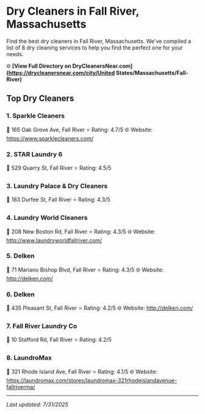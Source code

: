 # Dry Cleaners in Fall River, Massachusetts

Find the best dry cleaners in Fall River, Massachusetts. We've compiled a list of 8 dry cleaning services to help you find the perfect one for your needs.

🌐 **[View Full Directory on DryCleanersNear.com](https://drycleanersnear.com/city/United States/Massachusetts/Fall-River)**

## Top Dry Cleaners

### 1. Sparkle Cleaners
📍 165 Oak Grove Ave, Fall River
⭐ Rating: 4.7/5
🌐 Website: https://www.sparklecleaners.com/

### 2. STAR Laundry 6
📍 529 Quarry St, Fall River
⭐ Rating: 4.5/5

### 3. Laundry Palace & Dry Cleaners
📍 183 Durfee St, Fall River
⭐ Rating: 4.3/5

### 4. Laundry World Cleaners
📍 208 New Boston Rd, Fall River
⭐ Rating: 4.3/5
🌐 Website: http://www.laundryworldfallriver.com/

### 5. Delken
📍 71 Mariano Bishop Blvd, Fall River
⭐ Rating: 4.3/5
🌐 Website: http://delken.com/

### 6. Delken
📍 435 Pleasant St, Fall River
⭐ Rating: 4.2/5
🌐 Website: http://delken.com/

### 7. Fall River Laundry Co
📍 10 Stafford Rd, Fall River
⭐ Rating: 4.2/5

### 8. LaundroMax
📍 321 Rhode Island Ave, Fall River
⭐ Rating: 4.1/5
🌐 Website: https://laundromax.com/stores/laundromax-321rhodeislandavenue-fallriverma/


---

*Last updated: 7/31/2025*
